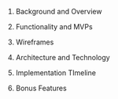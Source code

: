 1. Background and Overview

2. Functionality and MVPs
3. Wireframes

4. Architecture and Technology
5. Implementation TImeline
6. Bonus Features
